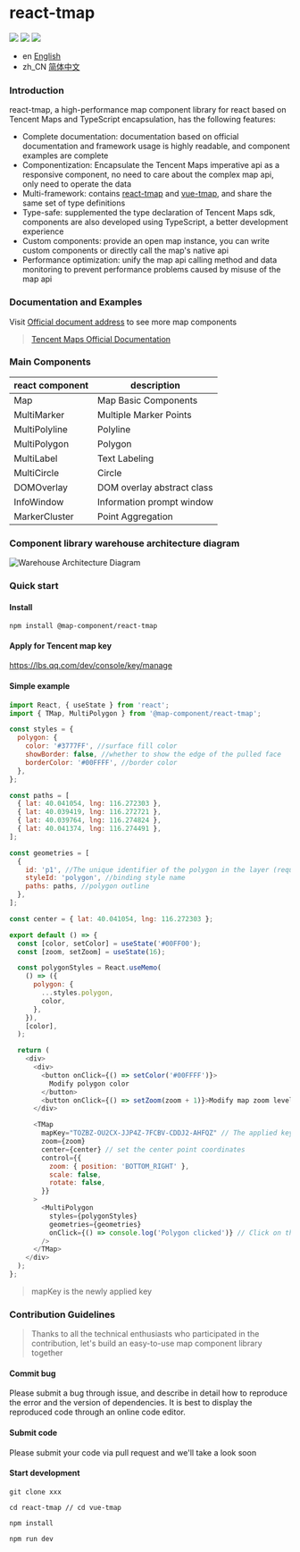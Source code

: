 # react-tmap

![](https://img.shields.io/npm/v/@map-component/react-tmap.svg)
![](https://img.shields.io/npm/dt/@map-component/react-tmap.svg)
![](https://img.shields.io/npm/l/express.svg)


- en [English](README.md)
- zh_CN [简体中文](README.zh_CN.md)

### Introduction

react-tmap, a high-performance map component library for react based on Tencent Maps and TypeScript encapsulation, has the following features:

- Complete documentation: documentation based on official documentation and framework usage is highly readable, and component examples are complete
- Componentization: Encapsulate the Tencent Maps imperative api as a responsive component, no need to care about the complex map api, only need to operate the data
- Multi-framework: contains [react-tmap](https://github.com/didi/react-tmap) and [vue-tmap](https://github.com/didi/vue-tmap), and share the same set of type definitions
- Type-safe: supplemented the type declaration of Tencent Maps sdk, components are also developed using TypeScript, a better development experience
- Custom components: provide an open map instance, you can write custom components or directly call the map's native api
- Performance optimization: unify the map api calling method and data monitoring to prevent performance problems caused by misuse of the map api

### Documentation and Examples

Visit [Official document address](https://didi.github.io/react-tmap/) to see more map components

> [Tencent Maps Official Documentation](https://lbs.qq.com/webApi/javascriptGL/glDoc/glDocIndex)

### Main Components

| react component | description                |
| --------------- | -------------------------- |
| Map             | Map Basic Components       |
| MultiMarker     | Multiple Marker Points     |
| MultiPolyline   | Polyline                   |
| MultiPolygon    | Polygon                    |
| MultiLabel      | Text Labeling              |
| MultiCircle     | Circle                     |
| DOMOverlay      | DOM overlay abstract class |
| InfoWindow      | Information prompt window  |
| MarkerCluster   | Point Aggregation          |

### Component library warehouse architecture diagram

![Warehouse Architecture Diagram](https://pt-starimg.didistatic.com/static/starimg/img/hoIR5zeNlu1650526012816.png)

### Quick start

#### Install

```shell
npm install @map-component/react-tmap
```

#### Apply for Tencent map key

https://lbs.qq.com/dev/console/key/manage

#### Simple example

```javascript
import React, { useState } from 'react';
import { TMap, MultiPolygon } from '@map-component/react-tmap';

const styles = {
  polygon: {
    color: '#3777FF', //surface fill color
    showBorder: false, //whether to show the edge of the pulled face
    borderColor: '#00FFFF', //border color
  },
};

const paths = [
  { lat: 40.041054, lng: 116.272303 },
  { lat: 40.039419, lng: 116.272721 },
  { lat: 40.039764, lng: 116.274824 },
  { lat: 40.041374, lng: 116.274491 },
];

const geometries = [
  {
    id: 'p1', //The unique identifier of the polygon in the layer (required when deleting and updating data)
    styleId: 'polygon', //binding style name
    paths: paths, //polygon outline
  },
];

const center = { lat: 40.041054, lng: 116.272303 };

export default () => {
  const [color, setColor] = useState('#00FF00');
  const [zoom, setZoom] = useState(16);

  const polygonStyles = React.useMemo(
    () => ({
      polygon: {
        ...styles.polygon,
        color,
      },
    }),
    [color],
  );

  return (
    <div>
      <div>
        <button onClick={() => setColor('#00FFFF')}>
          Modify polygon color
        </button>
        <button onClick={() => setZoom(zoom + 1)}>Modify map zoom level</button>
      </div>

      <TMap
        mapKey="TOZBZ-OU2CX-JJP4Z-7FCBV-CDDJ2-AHFQZ" // The applied key
        zoom={zoom}
        center={center} // set the center point coordinates
        control={{
          zoom: { position: 'BOTTOM_RIGHT' },
          scale: false,
          rotate: false,
        }}
      >
        <MultiPolygon
          styles={polygonStyles}
          geometries={geometries}
          onClick={() => console.log('Polygon clicked')} // Click on the polygon
        />
      </TMap>
    </div>
  );
};
```

> mapKey is the newly applied key

### Contribution Guidelines

> Thanks to all the technical enthusiasts who participated in the contribution, let's build an easy-to-use map component library together

#### Commit bug

Please submit a bug through issue, and describe in detail how to reproduce the error and the version of dependencies. It is best to display the reproduced code through an online code editor.

#### Submit code

Please submit your code via pull request and we'll take a look soon

#### Start development

```
git clone xxx

cd react-tmap // cd vue-tmap

npm install

npm run dev
```
